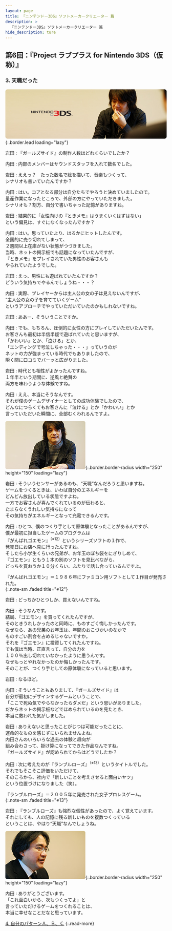 ```yaml
---
layout: page
title: 『ニンテンドー3DS』ソフトメーカークリエーター 篇
description: >
  『ニンテンドー3DS』ソフトメーカークリエーター 篇
hide_description: ture
---
```


## 第6回：『Project ラブプラス for Nintendo 3DS（仮称）』

### 3. 天職だった

![](/interviews/jp/3ds/creators/vol1/img/mainvisual3.jpg){:.border.lead loading="lazy"}

岩田
: 『ガールズサイド』の制作人数はどれくらいでしたか？

内田
: 内部のメンバーはサウンドスタッフを入れて数名でした。

岩田
: ええっ？　たった数名で絵を描いて、音楽もつくって、<br>シナリオも書いていたんですか？

内田
: はい。コアとなる部分は自分たちでやろうと決めていましたので。<br>量産作業になったところで、外部の方にやっていただきました。<br>シナリオも７割方、自分で書いちゃった記憶がありますね。

岩田
: 結果的に「女性向けの『ときメモ』はうまくいくはずはない」<br>という偏見は、すぐになくなったんですか？

内田
: はい。思っていたより、はるかにヒットしたんです。<br>全国的に売り切れてしまって、<br>２週間以上在庫がない状態がつづきました。<br>当時、ネットの掲示板でも話題になっていたんですが、<br>『ときメモ』をプレイされていた男性のお客さんも<br>やられていたようでした。

岩田
: えっ、男性にも遊ばれていたんですか？<br>どういう気持ちでやるんでしょうね・・・？

内田
: 実際、プレイヤーからは主人公の女の子は見えないんですが、<br>“主人公の女の子を育てていくゲーム”<br>というアプローチでやっていただいていたのかもしれないですね。

岩田
: ああー、そういうことですか。

内田
: でも、もちろん、圧倒的に女性の方にプレイしていただいたんです。<br>お客さんも最初は半信半疑で遊ばれていたと思いますが、<br>「かわいい」とか、「泣ける」とか、<br>「エンディングで号泣しちゃった・・・」っていうのが<br>ネットの力が強まっている時代でもありましたので、<br>瞬く間に口コミでバーッと広がりました。

岩田
: 時代とも相性がよかったんですね。<br>１年半という期間に、逆風と絶賛の<br>両方を味わうような体験ですね。

内田
: ええ、本当にそうなんです。<br>それが僕のゲームデザイナーとしての成功体験でしたので、<br>どんなにつらくてもお客さんに「泣ける」とか「かわいい」とか<br>言っていただいた瞬間に、全部むくわれるんですよ。

![](/interviews/jp/3ds/creators/vol1/img/photo6.jpg){:.border.border-radius width="250" height="150" loading="lazy"}

岩田
: そういうセンサーがあるのも、“天職”なんだろうと思いますね。<br>ゲームをつくるときは、いわば自分のエネルギーを<br>どんどん放出している状態ですよね。<br>一方でお客さんが喜んでくれているのが伝わると、<br>たまらなくうれしい気持ちになって<br>その気持ちがエネルギーとなって充電できるんです。

内田
: ひとつ、僕のつくり手として原体験となったことがあるんですが、<br>僕が最初に担当したゲームのプログラムは<br>『がんばれゴエモン』<sup>（※12）</sup>というシリーズソフトの１作で、<br>発売日にお店へ見に行ったんですね。<br>そしたら小学生くらいの兄弟が、お年玉のぽち袋をにぎりしめて、<br>『ゴエモン』ともう１本の別のソフトを見比べながら、<br>どっちを買おうか１０分くらい、ふたりで話し合っているんですよ。

『がんばれゴエモン』＝１９８６年にファミコン用ソフトとして１作目が発売された。              
{:.note-sm .faded title="※12"}

岩田
: どっちかひとつしか、買えないんですね。

内田
: そうなんです。<br>結局、『ゴエモン』を買ってくれたんですが、<br>そのときうれしかったのと同時に、ものすごく悔しかったんです。<br>なぜなら、あの兄弟のお年玉は、年間のおこづかいのなかで<br>ものすごい割合を占めるじゃないですか。<br>それを『ゴエモン』に投資してくれたんですね。<br>でも僕は当時、正直言って、自分の力を<br>１００％出し切れていなかったように思うんです。<br>なぜもっとやれなかったのか悔しかったんです。<br>そのことが、つくり手としての原体験になっていると思います。

岩田
: なるほど。

内田
: そういうこともありまして、『ガールズサイド』は<br>自分が最初にデザインするゲームということで、<br>「ここで死ぬ気でやらなかったらダメだ」という思いがありました。<br>だからネットの掲示板などでほめられているのを見たとき、<br>本当に救われた気がしました。

岩田
: ありえないと思ったことがじつは可能だったことに、<br>運命的なものを感じずにいられませんよね。<br>内田さんのいろいろな過去の体験と趣向が<br>組み合わさって、掛け算になってできた作品なんですね。<br>『ガールズサイド』が認められてからはどうでしたか？

内田
: 次に考えたのが『ランブルローズ』<sup>（※13）</sup>というタイトルでした。<br>それでもそこそこ評価をいただけて、<br>そのころから、社内で「新しいことを考えさせると面白いヤツ」<br>という位置づけになりました（笑）。

『ランブルローズ』＝２００５年に発売された女子プロレスゲーム。              
{:.note-sm .faded title="※13"}

岩田
: 『ランブルローズ』も強烈な個性があったので、よく覚えています。<br>それにしても、人の記憶に残る新しいものを複数つくっている<br>ということは、やはり“天職”なんでしょうね。

![](/interviews/jp/3ds/creators/vol1/img/photo7.jpg){:.border.border-radius width="250" height="150" loading="lazy"}

内田
: ありがとうございます。<br>「これ面白いから、次もつくってよ」と<br>言っていただけるゲームをつくれることは、<br>本当に幸せなことだなと思っています。

[4. 自分のパターンＡ、Ｂ、Ｃ](4.md)
{:.read-more}

